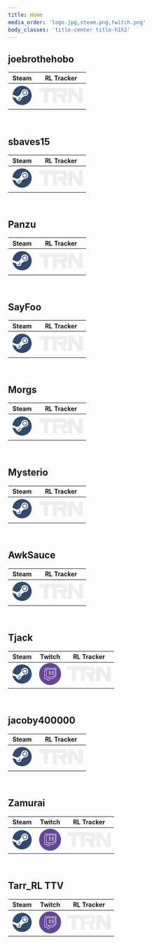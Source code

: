 ```yaml
---
title: Home
media_order: 'logo.jpg,steam.png,twitch.png'
body_classes: 'title-center title-h1h2'
---
```


## joebrothehobo
|Steam|RL Tracker|
|-|-|
|[![steam](./steam.png)](https://steamcommunity.com/id/joebrothehobo)|[![rltracker](./rltracker.png)](https://rocketleague.tracker.network/profile/steam/joebrothehobo)|

<br>

## sbaves15
|Steam|RL Tracker|
|-|-|
|[![steam](./steam.png)](https://steamcommunity.com/id/sbaves15)|[![rltracker](./rltracker.png)](https://rocketleague.tracker.network/profile/steam/sbaves15)|

<br>

## Panzu
|Steam|RL Tracker|
|-|-|
|[![steam](./steam.png)](https://steamcommunity.com/id/Panzukai)|[![rltracker](./rltracker.png)](https://rocketleague.tracker.network/profile/steam/Panzukai)|

<br>

## SayFoo
|Steam|RL Tracker|
|-|-|
|[![steam](./steam.png)](https://steamcommunity.com/id/brad104805)|[![rltracker](./rltracker.png)](https://rocketleague.tracker.network/profile/steam/brad104805)|

<br>

## Morgs
|Steam|RL Tracker|
|-|-|
|[![steam](./steam.png)](https://steamcommunity.com/id/Morgs04)|[![rltracker](./rltracker.png)](https://rocketleague.tracker.network/profile/steam/morgs04)|

<br>

## Mysterio
|Steam|RL Tracker|
|-|-|
|[![steam](./steam.png)](https://steamcommunity.com/id/therealandrewray)|[![rltracker](./rltracker.png)](https://rocketleague.tracker.network/profile/steam/therealandrewray)|

<br>

## AwkSauce
|Steam|RL Tracker|
|-|-|
|[![steam](./steam.png)](https://steamcommunity.com/id/AwkSauce)|[![rltracker](./rltracker.png)](https://rocketleague.tracker.network/profile/steam/AwkSauce)|

<br>

## Tjack
| Steam | Twitch|RL Tracker|
|-|-|-|
|[![steam](./steam.png)](https://steamcommunity.com/id/tjacktv)|[![twitch](./twitch.png)](https://www.twitch.tv/tjack)|[![rltracker](./rltracker.png)](https://rocketleague.tracker.network/profile/steam/tjacktv)|

<br>

## jacoby400000
|Steam|RL Tracker|
|-|-|
|[![steam](./steam.png)](https://steamcommunity.com/id/jacoby400000)|[![rltracker](./rltracker.png)](https://rocketleague.tracker.network/profile/steam/jacoby400000)|

<br>

## Zamurai
| Steam | Twitch|RL Tracker|
|-|-|-|
|[![steam](./steam.png)](https://steamcommunity.com/id/76561199032663170)|[![twitch](./twitch.png)](https://www.twitch.tv/zamurai_zack)|[![rltracker](./rltracker.png)](https://rocketleague.tracker.network/profile/steam/76561199032663170)|

<br>

## Tarr_RL TTV
| Steam | Twitch|RL Tracker|
|-|-|-|
|[![steam](./steam.png)](https://steamcommunity.com/id/76561198867024835)|[![twitch](./twitch.png)](https://www.twitch.tv/tarr_rl)|[![rltracker](./rltracker.png)](https://rocketleague.tracker.network/profile/steam/76561198867024835)|